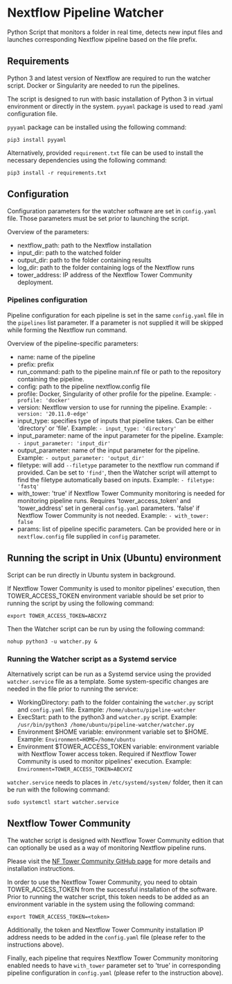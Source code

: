 # Nextflow Pipeline Watcher

Python Script that monitors a folder in real time, detects new input files and launches corresponding Nextflow pipeline based on the file prefix.

## Requirements

Python 3 and latest version of Nextflow are required to run the watcher script. Docker or Singularity are needed to run the pipelines.

The script is designed to run with basic installation of Python 3 in virtual environment or directly in the system. `pyyaml` package is used to read .yaml configuration file.

`pyyaml` package can be installed using the following command:

```
pip3 install pyyaml
```

Alternatively, provided `requirement.txt` file can be used to install the necessary dependencies using the following command:

```
pip3 install -r requirements.txt
```


## Configuration

Configuration parameters for the watcher software are set in `config.yaml` file. Those parameters must be set prior to launching the script.

Overview of the parameters:
- nextflow_path: path to the Nextflow installation
- input_dir: path to the watched folder
- output_dir: path to the folder containing results
- log_dir: path to the folder containing logs of the Nextflow runs
- tower_address: IP address of the Nextflow Tower Community deployment.

### Pipelines configuration

Pipeline configuration for each pipeline is set in the same `config.yaml` file in the `pipelines` list parameter. If a parameter is not supplied it will be skipped while forming the Nextflow run command.

Overview of the pipeline-specific parameters:
- name: name of the pipeline
- prefix: prefix
- run_command: path to the pipeline main.nf file or path to the repository containing the pipeline.
- config: path to the pipeline nextflow.config file
- profile: Docker, Singularity of other profile for the pipeline. Example: `- profile: 'docker'`
- version: Nextflow version to use for running the pipeline. Example: `- version: '20.11.0-edge'`
- input_type: specifies type of inputs that pipeline takes. Can be either 'directory' or 'file'. Example: `- input_type: 'directory'`
- input_parameter: name of the input parameter for the pipeline. Example: `- input_parameter: 'input_dir'`
- output_parameter: name of the input parameter for the pipeline. Example: `- output_parameter: 'output_dir'`
- filetype: will add `--filetype` parameter to the nextflow run command if provided. Can be set to `'find'`, then the Watcher script will attempt to find the filetype automatically based on inputs. Example: `- filetype: 'fastq'`
- with_tower: 'true' if Nextflow Tower Community monitoring is needed for monitoring pipeline runs. Requires 'tower_access_token' and 'tower_address' set in general `config.yaml` parameters. 'false' if Nextflow Tower Community is not needed. Example: `- with_tower: false`
- params: list of pipeline specific parameters. Can be provided here or in `nextflow.config` file supplied in `config` parameter.

## Running the script in Unix (Ubuntu) environment

Script can be run directly in Ubuntu system in background.

If Nextflow Tower Community is used to monitor pipelines' execution, then TOWER_ACCESS_TOKEN environment variable should be set prior to running the script by using the following command:
```
export TOWER_ACCESS_TOKEN=ABCXYZ
```

Then the Watcher script can be run by using the following command:

```
nohup python3 -u watcher.py &
```

### Running the Watcher script as a Systemd service

Alternatively script can be run as a Systemd service using the provided `watcher.service` file as a template. Some system-specific changes are needed in the file prior to running the service:
- WorkingDirectory: path to the folder containing the `watcher.py` script and `config.yaml` file. Example: `/home/ubuntu/pipeline-watcher`
- ExecStart: path to the python3 and `watcher.py` script. Example: `/usr/bin/python3 /home/ubuntu/pipeline-watcher/watcher.py`
- Environment $HOME variable: environment variable set to $HOME. Example: `Environment=HOME=/home/ubuntu`
- Environment $TOWER_ACCESS_TOKEN variable: environment variable with Nextflow Tower access token. Required if Nextflow Tower Community is used to monitor pipelines' execution. Example: `Environment=TOWER_ACCESS_TOKEN=ABCXYZ`

`watcher.service` needs to places in `/etc/systemd/system/` folder, then it can be run with the following command:

```
sudo systemctl start watcher.service
```

## Nextflow Tower Community

The watcher script is designed with Nextflow Tower Community edition that can optionally be used as a way of monitoring Nextflow pipeline runs.

Please visit the [NF Tower Community GitHub page](https://github.com/seqeralabs/nf-tower) for more details and installation instructions.

In order to use the Nextflow Tower Community, you need to obtain TOWER_ACCESS_TOKEN from the successful installation of the software. Prior to running the watcher script, this token needs to be added as an environment variable in the system using the following command:

```
export TOWER_ACCESS_TOKEN=<token>
```

Additionally, the token and Nextflow Tower Community installation IP address needs to be added in the `config.yaml` file (please refer to the instructions above).

Finally, each pipeline that requires Nextflow Tower Community monitoring enabled needs to have `with_tower` parameter set to 'true' in corresponding pipeline configuration in `config.yaml` (please refer to the instruction above). 